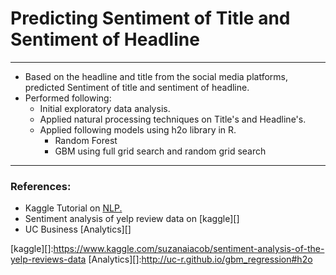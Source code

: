 # Predicting Sentiment of Title and Sentiment of Headline

-------
  
- Based on the headline and title from the social media platforms, predicted Sentiment of title and sentiment of headline.
- Performed following:
  - Initial exploratory data analysis.
  - Applied natural processing techniques on Title's and Headline's.
  - Applied following models using h2o library in R.
    - Random Forest
    - GBM using full grid search and random grid search 

-------

### References:
  
- Kaggle Tutorial on [NLP.][]
- Sentiment analysis of yelp review data on [kaggle][]
- UC Business [Analytics][] 
<!-- external links -->
  [NLP.]:https://www.kaggle.com/rtatman/tutorial-sentiment-analysis-in-r/notebook
  [kaggle][]:https://www.kaggle.com/suzanaiacob/sentiment-analysis-of-the-yelp-reviews-data
  [Analytics][]:http://uc-r.github.io/gbm_regression#h2o

